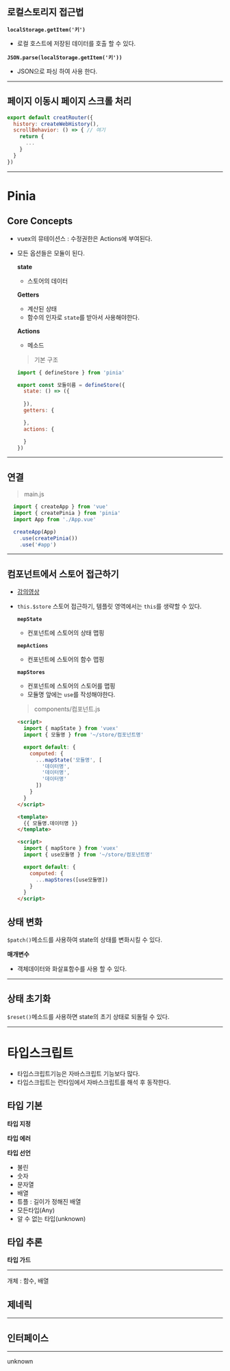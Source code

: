 ## 로컬스토리지 접근법

  __`localStorage.getItem('키')`__
  - 로컬 호스트에 저장된 데이터를 호출 할 수 있다.

  __`JSON.parse(localStorage.getItem('키'))`__
  - JSON으로 파싱 하여 사용 한다.

***

## 페이지 이동시 페이지 스크롤 처리

  ```js
  export default creatRouter({
    history: createWebHistory(),
    scrollBehavior: () => { // 여기
      return {
        ...
      }
    }
  })
  ```

***

# Pinia

## Core Concepts
- vuex의 뮤테이션스 : 수정권한은 Actions에 부여된다.
- 모든 옵션들은 모듈이 된다.

  __state__
  - 스토어의 데이터

  __Getters__
  - 계산된 상태
  - 함수의 인자로 `state`를 받아서 사용해야한다.

  __Actions__
  - 메소드

  > 기본 구조
  ```js
  import { defineStore } from 'pinia'

  export const 모듈이름 = defineStore({
    state: () => ({
      
    }),
    getters: {

    },
    actions: {

    }
  })
  ```
***

## 연결

  > main.js
  ```js
    import { createApp } from 'vue'
    import { createPinia } from 'pinia'
    import App from './App.vue'

    createApp(App)
      .use(createPinia())
      .use('#app')
   ```

***

## 컴포넌트에서 스토어 접근하기
- [강의영상](22.06.07-2시21분)
- `this.$store` 스토어 접근하기, 템플릿 영역에서는 `this`를 생략할 수 있다.

  __`mepState`__
  - 컨포넌트에 스토어의 상태 맵핑

  __`mepActions`__
  - 컨포넌트에 스토어의 함수 맵핑
  
  __`mapStores`__
  - 컨포넌트에 스토어의 스토어를 맵핑
  - 모듈명 앞에는 `use`를 작성해야한다.
  
  > components/컴포넌트.js
  ```html
  <script>
    import { mapState } from 'vuex'
    import { 모듈명 } from '~/store/컴포넌트명'

    export default: {
      computed: {
        ...mapState('모듈명', [
          '데이터명',
          '데이터명',
          '데이터명'
        ])
      }
    }
  </script>
  ```
  ```html
  <template>
    {{ 모듈명.데이터명 }}
  </template>
  
  <script>
    import { mapStore } from 'vuex'
    import { use모듈명 } from '~/store/컴포넌트명'

    export default: {
      computed: {
        ...mapStores([use모듈명])
      }
    }
  </script>
  ```

## 상태 변화
`$patch()`메소드를 사용하여 state의 상태를 변화시킬 수 있다.

  __매개변수__
  - 객체데이터와 화살표함수를 사용 할 수 있다.

***

## 상태 초기화
`$reset()`메소드를 사용하면 state의 초기 상태로 되돌릴 수 있다.

***

# 타입스크립트
- 타입스크립트기능은 자바스크립트 기능보다 많다.
- 타입스크립트는 런타임에서 자바스크립트를 해석 후 동작한다.

## 타입 기본

  __타입 지정__

  __타입 에러__

  __타입 선언__
  - 불린
  - 숫자
  - 문자열
  - 배열
  - 튜플 : 길이가 정해진 배열
  - 모든타입(Any)
  - 알 수 없는 타입(unknown)

  __타입 추론__
  -

  __타입 가드__

***

개체 : 함수, 배열

## 제네릭

***



## 인터페이스

***

unknown